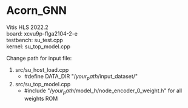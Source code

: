 # Acorn_GNN

Vitis HLS 2022.2 <br>
board: xcvu9p-flga2104-2-e <br>
testbench: su_test.cpp <br>
kernel: su_top_model.cpp <br>

Change path for input file:

1. src/su_host_load.cpp
   - #define DATA_DIR "/$your_path$/input_dataset/"
2. src/su_top_model.cpp
   - #include "/$your_path$/model_h/node_encoder_0_weight.h"  for all weights ROM

